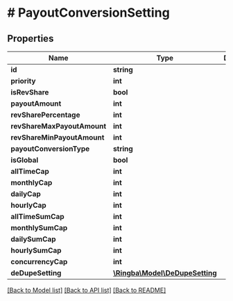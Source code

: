 # # PayoutConversionSetting

## Properties

Name | Type | Description | Notes
------------ | ------------- | ------------- | -------------
**id** | **string** |  | [optional]
**priority** | **int** |  | [optional]
**isRevShare** | **bool** |  | [optional]
**payoutAmount** | **int** |  | [optional]
**revSharePercentage** | **int** |  | [optional]
**revShareMaxPayoutAmount** | **int** |  | [optional]
**revShareMinPayoutAmount** | **int** |  | [optional]
**payoutConversionType** | **string** |  | [optional]
**isGlobal** | **bool** |  | [optional]
**allTimeCap** | **int** |  | [optional]
**monthlyCap** | **int** |  | [optional]
**dailyCap** | **int** |  | [optional]
**hourlyCap** | **int** |  | [optional]
**allTimeSumCap** | **int** |  | [optional]
**monthlySumCap** | **int** |  | [optional]
**dailySumCap** | **int** |  | [optional]
**hourlySumCap** | **int** |  | [optional]
**concurrencyCap** | **int** |  | [optional]
**deDupeSetting** | [**\Ringba\Model\DeDupeSetting**](DeDupeSetting.md) |  | [optional]

[[Back to Model list]](../../README.md#models) [[Back to API list]](../../README.md#endpoints) [[Back to README]](../../README.md)
